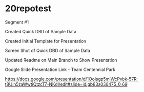 # 20repotest

Segment #1

Created Quick DBD of Sample Data

Created Initial Template for Presentation

Screen Shot of Quick DBD of Sample Data

Updated Readme on Main Branch to Show Presentation


Google Slide Presentation Link - Team Centennial Park

https://docs.google.com/presentation/d/1OoIsgp5mlWcPvbk-57R-t8Uln5zaWwtiQtzcT7-NKdI/edit#slide=id.gb83a036475_0_69
